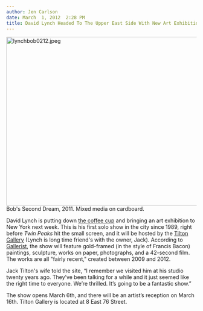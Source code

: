 ```yaml
---
author: Jen Carlson
date: March  1, 2012  2:28 PM
title: David Lynch Headed To The Upper East Side With New Art Exhibition
---
```


<p><span class="mt-enclosure mt-enclosure-image" style="display: inline;"> <img alt="lynchbob0212.jpeg" src="https://web.archive.org/web/20120302021934im_/http://gothamist.com/attachments/arts_jen/lynchbob0212.jpeg" width="640" height="447" class="image-none"> </span><br>
<span class="photo_caption">Bob&apos;s Second Dream, 2011. Mixed media on cardboard.</span></p>

<p>David Lynch is putting down <a href="https://web.archive.org/web/20120302021934/http://gothamist.com/2012/01/31/david_lynch_is_obsessed_with.php">the coffee cup</a> and bringing an art exhibition to New York next week. This is his first solo show in the city since 1989, right before <em>Twin Peaks</em> hit the small screen, and it will be hosted by the <a href="https://web.archive.org/web/20120302021934/http://www.jacktiltongallery.com/">Tilton Gallery</a> (Lynch is long time friend&apos;s with the owner, Jack). According to <a href="https://web.archive.org/web/20120302021934/http://www.galleristny.com/2012/02/david-lynch-plans-first-new-york-gallery-exhibit-since-1989/">Gallerist</a>, the show will feature gold-framed (in the style of Francis Bacon) paintings, sculpture, works on paper, photographs, and a 42-second film. The works are all &quot;fairly recent,&quot; created between 2009 and 2012.</p>

<p>Jack Tilton&apos;s wife told the site, &#x201C;I remember we visited him at his studio twenty years ago. They&#x2019;ve been talking for a while and it just seemed like the right time to everyone. We&#x2019;re thrilled. It&#x2019;s going to be a fantastic show.&#x201D;</p>

<p>The show opens March 6th, and there will be an artist&#x2019;s reception on March 16th. Tilton Gallery is located at 8 East 76 Street.</p>